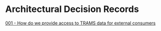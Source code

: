 # Architectural Decision Records

[001 - How do we provide access to TRAMS data for external consumers](./adr_a001_how-do-we-provide-access-to-data-in-TRAMS.md)
